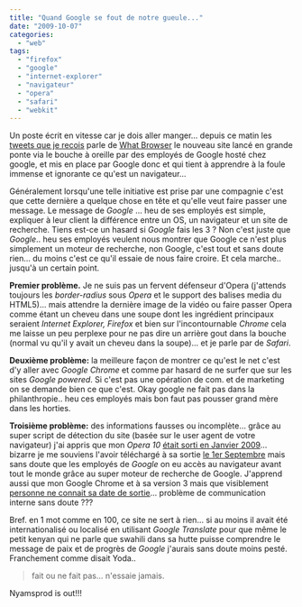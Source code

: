 ```yaml
---
title: "Quand Google se fout de notre gueule..."
date: "2009-10-07"
categories: 
  - "web"
tags: 
  - "firefox"
  - "google"
  - "internet-explorer"
  - "navigateur"
  - "opera"
  - "safari"
  - "webkit"
---
```


Un poste écrit en vitesse car je dois aller manger... depuis ce matin les [tweets que je recois](http://twitter.com/bbx/status/4677721121) parle de [What Browser](http://www.whatbrowser.org/) le nouveau site lancé en grande ponte via le bouche à oreille par des employés de Google hosté chez google, et mis en place par Google donc et qui tient à apprendre à la foule immense et ignorante ce qu'est un navigateur...

Généralement lorsqu'une telle initiative est prise par une compagnie c'est que cette dernière a quelque chose en tête et qu'elle veut faire passer une message. Le message de _Google_ ... heu de ses employés est simple, expliquer à leur client la différence entre un OS, un navigateur et un site de recherche. Tiens est-ce un hasard si _Google_ fais les 3 ? Non c'est juste que _Google_.. heu ses employés veulent nous montrer que Google ce n'est plus simplement un moteur de recherche, non Google, c'est tout et sans doute rien... du moins c'est ce qu'il essaie de nous faire croire. Et cela marche.. jusqu'à un certain point.

**Premier problème.** Je ne suis pas un fervent défenseur d'Opera (j'attends toujours les _border-radius_ sous _Opera_ et le support des balises media du HTML5)... mais attendre la dernière image de la vidéo ou faire passer Opera comme étant un cheveu dans une soupe dont les ingrédient principaux seraient _Internet Explorer, Firefox_ et bien sur l'incontournable _Chrome_ cela me laisse un peu perplexe pour ne pas dire un arrière gout dans la bouche (normal vu qu'il y avait un cheveu dans la soupe)... et je parle par de _Safari_.

**Deuxième problème:** la meilleure façon de montrer ce qu'est le net c'est d'y aller avec _Google Chrome_ et comme par hasard de ne surfer que sur les sites _Google powered_. Si c'est pas une opération de com. et de marketing on se demande bien ce que c'est. Okay google ne fait pas dans la philanthropie.. heu ces employés mais bon faut pas pousser grand mère dans les horties.

**Troisième problème:** des informations fausses ou incomplète... grâce au super script de détection du site (basée sur le user agent de votre navigateur) j'ai appris que mon _Opera 10_ [était sorti en Janvier 2009](http://www.nyamsprod.com/blog/wp-content/uploads/2009/10/wb-opera.jpg)... bizarre je me souviens l'avoir téléchargé à sa sortie [le 1er Septembre](http://www.opera.com/press/releases/2009/09/01/) mais sans doute que les employés de _Google_ on eu accès au navigateur avant tout le monde <sarcasme>grâce au super moteur de recherche de Google</scarcasme>. J'apprend aussi que mon Google Chrome et à sa version 3 mais que visiblement [personne ne connait sa date de sortie](http://www.nyamsprod.com/blog/wp-content/uploads/2009/10/wb-google.jpg)... problème de communication interne sans doute ???

Bref. en 1 mot comme en 100, ce site ne sert à rien... si au moins il avait été internationalisé ou localisé en utilisant _Google Translate_ pour que même le petit kenyan qui ne parle que swahili dans sa hutte puisse comprendre le message de paix et de progrès de _Google_ j'aurais sans doute moins pesté. Franchement comme disait Yoda..

> fait ou ne fait pas... n'essaie jamais.

Nyamsprod is out!!!
